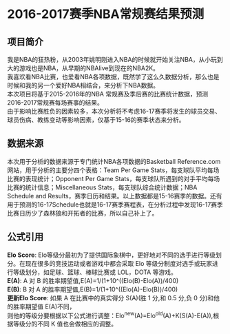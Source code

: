 # 2016-2017赛季NBA常规赛结果预测
## 项目简介
我是NBA的狂热粉，从2003年姚明刚进入NBA的时候就开始关注NBA，从小玩到大的游戏也是NBA，从早期的NBAlive到现在的NBA2K。  
我喜欢看NBA比赛，也爱看NBA各项数据，既然学了这么久数据分析，那么也是时候和我的另一个爱好NBA相结合，来分析下NBA数据。  
本次项目将基于2015-2016年的NBA 常规赛及季后赛的比赛统计数据，预测2016-2017常规赛每场赛事的结果。  
由于影响比赛胜负的因素较多，本次分析将不考虑16-17赛季将发生的球员交易、球员伤病、教练变动等影响因素，仅基于15-16的赛季状态来分析。
## 数据来源
本次用于分析的数据来源于专门统计NBA各项数据的Basketball Reference.com网站，用于分析的主要分四个表格：Team Per Game Stats，每支球队平均每场比赛的表现统计；Opponent Per Game Stats，每支球队所遇到的对手平均每场比赛的统计信息；Miscellaneous Stats，每支球队综合统计数据；NBA Schedule and Results，赛季日历和结果。以上数据都是15-16赛季的数据。还有用于预测的16-17Schedule也就是16-17赛季赛程表，在分析过程中发现16-17赛季比赛日历少了森林狼和开拓者的比赛，所以自己补上了。
## 公式引用
 **Elo Score**: Elo等级分最初为了提供国际象棋中，更好地对不同的选手进行等级划分。在现在很多的竞技运动或者游戏中都会采取 Elo 等级分制度对选手或玩家进行等级划分，如足球、篮球、棒球比赛或 LOL，DOTA 等游戏。  
 **E(A)**: A 对 B 的胜率期望值,E(A)=1/(1+10^((Elo(B)-Elo(A))/400)  
 **E(B)**: B 对 A 的胜率期望值,E(B)=1/(1+10^((Elo(A)-Elo(B))/400)  
 **更新Elo Score**: 如果 A 在比赛中的真实得分 S(A)(胜 1 分,和 0.5 分,负 0 分)和他的胜率期望值 E(A)不同，  
 则他的等级分要根据以下公式进行调整：Elo<sup>new</sup>(A)=Elo<sup>old</sup>(A)+K(S(A)-E(A)),根据等级分的不同 K 值也会做相应的调整。 